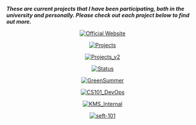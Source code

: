 **_These are current projects that I have been participating, both in the university and personally. Please check out each project below to find out more._**

<p align="center"><a href="https://github.com/anthony2708/anthony2708"><img src="https://github-readme-stats.vercel.app/api/pin/?username=anthony2708&repo=anthony2708&theme=dracula" alt="Official Website" /></a></p>

<p align="center"><a href="https://github.com/anthony2708/projects"><img src="https://github-readme-stats.vercel.app/api/pin/?username=anthony2708&repo=projects&theme=dracula" alt="Projects" /></a></p>

<p align="center"><a href="https://github.com/anthony2708/projects_v2"><img src="https://github-readme-stats.vercel.app/api/pin/?username=anthony2708&repo=projects_v2&theme=dracula" alt="Projects_v2" /></a></p>

<p align="center"><a href="https://github.com/anthony2708/status"><img src="https://github-readme-stats.vercel.app/api/pin/?username=anthony2708&repo=status&theme=dracula" alt="Status" /></a></p>

<p align="center"><a href="https://github.com/mhx-thh/r2us-backend"><img src="https://github-readme-stats.vercel.app/api/pin/?username=mhx-thh&repo=r2us-backend&theme=dracula&show_owner=true" alt="GreenSummer" /></a></p>

<p align="center"><a href="https://github.com/anthony2708/cs101_devops"><img src="https://github-readme-stats.vercel.app/api/pin/?username=anthony2708&repo=cs101_devops&theme=dracula" alt="CS101_DevOps" /></a></p>

<p align="center"><a href="https://github.com/anthony2708/kms_internal"><img src="https://github-readme-stats.vercel.app/api/pin/?username=anthony2708&repo=kms_internal&theme=dracula" alt="KMS_Internal" /></a></p>

<p align="center"><a href="https://github.com/anthony2708/seft-101"><img src="https://github-readme-stats.vercel.app/api/pin/?username=anthony2708&repo=seft-101&theme=dracula" alt="seft-101" /></a></p>

